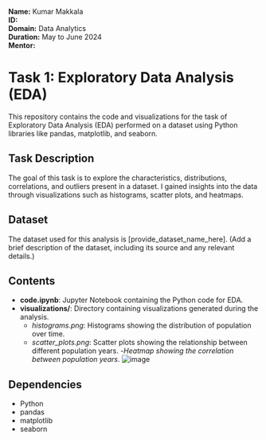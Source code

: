 **Name:** Kumar Makkala  
**ID:**  
**Domain:** Data Analytics  
**Duration:** May to June 2024  
**Mentor:** 

# Task 1: Exploratory Data Analysis (EDA)
This repository contains the code and visualizations for the task of Exploratory Data Analysis (EDA) performed on a dataset using Python libraries like pandas, matplotlib, and seaborn.

## Task Description
The goal of this task is to explore the characteristics, distributions, correlations, and outliers present in a dataset. I gained insights into the data through visualizations such as histograms, scatter plots, and heatmaps.

## Dataset
The dataset used for this analysis is [provide_dataset_name_here]. (Add a brief description of the dataset, including its source and any relevant details.)

## Contents
- **code.ipynb**: Jupyter Notebook containing the Python code for EDA.
- **visualizations/**: Directory containing visualizations generated during the analysis.
  - *histograms.png*: Histograms showing the distribution of population over time.
  - *scatter_plots.png*: Scatter plots showing the relationship between different population years.
  -*Heatmap showing the correlation between population years*. ![image](https://github.com/Makkala-Kumar/COD-Internship-Tasks/assets/136322019/5a06c94b-4991-4540-839c-9b04e75dd06e)


## Dependencies
- Python
- pandas
- matplotlib
- seaborn
